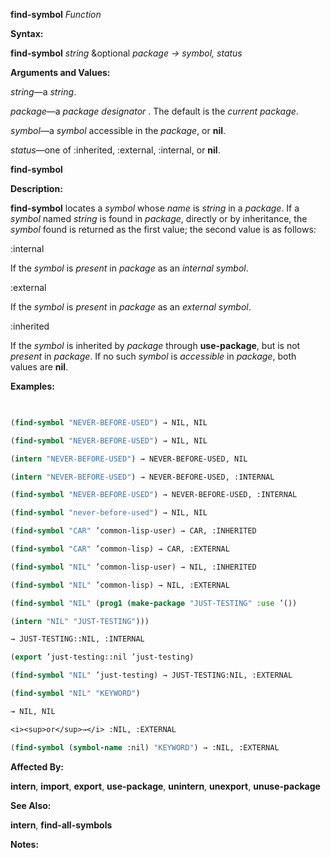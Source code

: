 **find-symbol** *Function* 



**Syntax:** 



**find-symbol** *string* &amp;optional *package → symbol, status* 



**Arguments and Values:** 



*string*—a *string*. 



*package*—a *package designator* . The default is the *current package*. 



*symbol*—a *symbol* accessible in the *package*, or **nil**. 



*status*—one of :inherited, :external, :internal, or **nil**. 







 



 



**find-symbol** 



**Description:** 



**find-symbol** locates a *symbol* whose *name* is *string* in a *package*. If a *symbol* named *string* is found in *package*, directly or by inheritance, the *symbol* found is returned as the first value; the second value is as follows: 



:internal 



If the *symbol* is *present* in *package* as an *internal symbol*. 



:external 



If the *symbol* is *present* in *package* as an *external symbol*. 



:inherited 



If the *symbol* is inherited by *package* through **use-package**, but is not *present* in *package*. If no such *symbol* is *accessible* in *package*, both values are **nil**. 



**Examples:**
```lisp
 

(find-symbol "NEVER-BEFORE-USED") → NIL, NIL 

(find-symbol "NEVER-BEFORE-USED") → NIL, NIL 

(intern "NEVER-BEFORE-USED") → NEVER-BEFORE-USED, NIL 

(intern "NEVER-BEFORE-USED") → NEVER-BEFORE-USED, :INTERNAL 

(find-symbol "NEVER-BEFORE-USED") → NEVER-BEFORE-USED, :INTERNAL 

(find-symbol "never-before-used") → NIL, NIL 

(find-symbol "CAR" ’common-lisp-user) → CAR, :INHERITED 

(find-symbol "CAR" ’common-lisp) → CAR, :EXTERNAL 

(find-symbol "NIL" ’common-lisp-user) → NIL, :INHERITED 

(find-symbol "NIL" ’common-lisp) → NIL, :EXTERNAL 

(find-symbol "NIL" (prog1 (make-package "JUST-TESTING" :use ’()) 

(intern "NIL" "JUST-TESTING"))) 

→ JUST-TESTING::NIL, :INTERNAL 

(export ’just-testing::nil ’just-testing) 

(find-symbol "NIL" ’just-testing) → JUST-TESTING:NIL, :EXTERNAL 

(find-symbol "NIL" "KEYWORD") 

→ NIL, NIL 

<i><sup>or</sup>→</i> :NIL, :EXTERNAL 

(find-symbol (symbol-name :nil) "KEYWORD") → :NIL, :EXTERNAL 


```
**Affected By:** 



**intern**, **import**, **export**, **use-package**, **unintern**, **unexport**, **unuse-package** 



**See Also:** 



**intern**, **find-all-symbols** 







 



 



**Notes:** 



